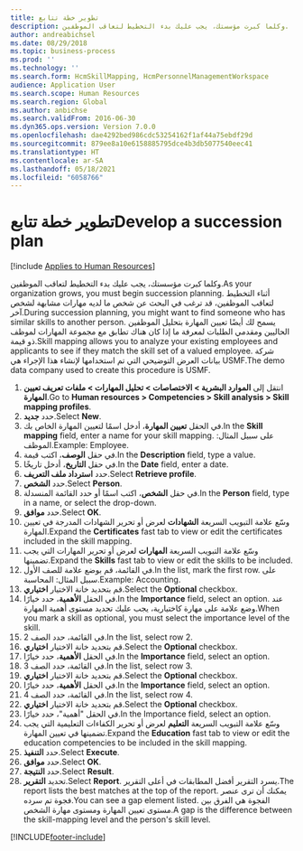 ```yaml
---
title: تطوير خطة تتابع
description: وكلما كبرت مؤسستك، يجب عليك بدء التخطيط لتعاقب الموظفين.
author: andreabichsel
ms.date: 08/29/2018
ms.topic: business-process
ms.prod: ''
ms.technology: ''
ms.search.form: HcmSkillMapping, HcmPersonnelManagementWorkspace
audience: Application User
ms.search.scope: Human Resources
ms.search.region: Global
ms.author: anbichse
ms.search.validFrom: 2016-06-30
ms.dyn365.ops.version: Version 7.0.0
ms.openlocfilehash: dae4292bed986cdc53254162f1af44a75ebdf29d
ms.sourcegitcommit: 879ee8a10e6158885795dce4b3db5077540eec41
ms.translationtype: HT
ms.contentlocale: ar-SA
ms.lasthandoff: 05/18/2021
ms.locfileid: "6058766"
---
```

# <a name="develop-a-succession-plan"></a><span data-ttu-id="10134-103">تطوير خطة تتابع</span><span class="sxs-lookup"><span data-stu-id="10134-103">Develop a succession plan</span></span>

[!include [Applies to Human Resources](../includes/applies-to-hr.md)]

<span data-ttu-id="10134-104">وكلما كبرت مؤسستك، يجب عليك بدء التخطيط لتعاقب الموظفين.</span><span class="sxs-lookup"><span data-stu-id="10134-104">As your organization grows, you must begin succession planning.</span></span> <span data-ttu-id="10134-105">أثناء التخطيط لتعاقب الموظفين، قد ترغب في البحث عن شخص ما لديه مهارات مشابهة لشخص آخر.</span><span class="sxs-lookup"><span data-stu-id="10134-105">During succession planning, you might want to find someone who has similar skills to another person.</span></span> <span data-ttu-id="10134-106">يسمح لك أيضًا تعيين المهارة بتحليل الموظفين الحاليين ومقدمي الطلبات لمعرفة ما إذا كان هناك تطابق مع مجموعة المهارات لموظف ذو قيمة.</span><span class="sxs-lookup"><span data-stu-id="10134-106">Skill mapping allows you to analyze your existing employees and applicants to see if they match the skill set of a valued employee.</span></span> <span data-ttu-id="10134-107">شركة بيانات العرض التوضيحي التي تم استخدامها لإنشاء هذا الإجراء هي USMF.</span><span class="sxs-lookup"><span data-stu-id="10134-107">The demo data company used to create this procedure is USMF.</span></span>

1. <span data-ttu-id="10134-108">انتقل إلى **الموارد البشرية > الاختصاصات > تحليل المهارات > ملفات تعريف تعيين المهارة**.</span><span class="sxs-lookup"><span data-stu-id="10134-108">Go to **Human resources > Competencies > Skill analysis > Skill mapping profiles**.</span></span>
2. <span data-ttu-id="10134-109">حدد **جديد**.</span><span class="sxs-lookup"><span data-stu-id="10134-109">Select **New**.</span></span>
3. <span data-ttu-id="10134-110">في الحقل **تعيين المهارة**، أدخل اسمًا لتعيين المهارة الخاص بك.</span><span class="sxs-lookup"><span data-stu-id="10134-110">In the **Skill mapping** field, enter a name for your skill mapping.</span></span> <span data-ttu-id="10134-111">على سبيل المثال: الموظف.</span><span class="sxs-lookup"><span data-stu-id="10134-111">Example: Employee.</span></span>
4. <span data-ttu-id="10134-112">في حقل **الوصف**، اكتب قيمة.</span><span class="sxs-lookup"><span data-stu-id="10134-112">In the **Description** field, type a value.</span></span>
5. <span data-ttu-id="10134-113">في حقل **التاريخ**، أدخل تاريخًا.</span><span class="sxs-lookup"><span data-stu-id="10134-113">In the **Date** field, enter a date.</span></span>
6. <span data-ttu-id="10134-114">حدد **استرداد ملف التعريف**.</span><span class="sxs-lookup"><span data-stu-id="10134-114">Select **Retrieve profile**.</span></span>
7. <span data-ttu-id="10134-115">حدد **الشخص**.</span><span class="sxs-lookup"><span data-stu-id="10134-115">Select **Person**.</span></span>
8. <span data-ttu-id="10134-116">في حقل **الشخص**، اكتب اسمًا أو حدد القائمة المنسدلة.</span><span class="sxs-lookup"><span data-stu-id="10134-116">In the **Person** field, type in a name, or select the drop-down.</span></span>
9. <span data-ttu-id="10134-117">حدد **موافق**.</span><span class="sxs-lookup"><span data-stu-id="10134-117">Select **OK**.</span></span>
10. <span data-ttu-id="10134-118">وسّع علامة التبويب السريعة **الشهادات** لعرض أو تحرير الشهادات المدرجة في تعيين المهارة.</span><span class="sxs-lookup"><span data-stu-id="10134-118">Expand the **Certificates** fast tab to view or edit the certificates included in the skill mapping.</span></span>
11. <span data-ttu-id="10134-119">وسّع علامة التبويب السريعة **المهارات** لعرض أو تحرير المهارات التي يجب تضمينها.</span><span class="sxs-lookup"><span data-stu-id="10134-119">Expand the **Skills** fast tab to view or edit the skills to be included.</span></span>
12. <span data-ttu-id="10134-120">في القائمة، قم بوضع علامة للصف الأول.</span><span class="sxs-lookup"><span data-stu-id="10134-120">In the list, mark the first row.</span></span> <span data-ttu-id="10134-121">على سبيل المثال: المحاسبة.</span><span class="sxs-lookup"><span data-stu-id="10134-121">Example:  Accounting.</span></span>
13. <span data-ttu-id="10134-122">قم بتحديد خانة الاختيار **اختياري**.</span><span class="sxs-lookup"><span data-stu-id="10134-122">Select the **Optional** checkbox.</span></span>
14. <span data-ttu-id="10134-123">في الحقل **الأهمية‬**، حدد خيارًا.</span><span class="sxs-lookup"><span data-stu-id="10134-123">In the **Importance** field, select an option.</span></span> <span data-ttu-id="10134-124">عند وضع علامة على مهارة كاختيارية، يجب عليك تحديد مستوى أهمية المهارة.</span><span class="sxs-lookup"><span data-stu-id="10134-124">When you mark a skill as optional, you must select the importance level of the skill.</span></span>  
15. <span data-ttu-id="10134-125">في القائمة، حدد الصف 2.</span><span class="sxs-lookup"><span data-stu-id="10134-125">In the list, select row 2.</span></span>
16. <span data-ttu-id="10134-126">قم بتحديد خانة الاختيار **اختياري**.</span><span class="sxs-lookup"><span data-stu-id="10134-126">Select the **Optional** checkbox.</span></span>
17. <span data-ttu-id="10134-127">في الحقل **الأهمية‬**، حدد خيارًا.</span><span class="sxs-lookup"><span data-stu-id="10134-127">In the **Importance** field, select an option.</span></span>
18. <span data-ttu-id="10134-128">في القائمة، حدد الصف 3.</span><span class="sxs-lookup"><span data-stu-id="10134-128">In the list, select row 3.</span></span>
19. <span data-ttu-id="10134-129">قم بتحديد خانة الاختيار **اختياري**.</span><span class="sxs-lookup"><span data-stu-id="10134-129">Select the **Optional** checkbox.</span></span>
20. <span data-ttu-id="10134-130">في الحقل **الأهمية‬**، حدد خيارًا.</span><span class="sxs-lookup"><span data-stu-id="10134-130">In the **Importance** field, select an option.</span></span>
21. <span data-ttu-id="10134-131">في القائمة، حدد الصف 4.</span><span class="sxs-lookup"><span data-stu-id="10134-131">In the list, select row 4.</span></span>
22. <span data-ttu-id="10134-132">قم بتحديد خانة الاختيار **اختياري**.</span><span class="sxs-lookup"><span data-stu-id="10134-132">Select the **Optional** checkbox.</span></span>
23. <span data-ttu-id="10134-133">في الحقل "أهمية‬"، حدد خيارًا.</span><span class="sxs-lookup"><span data-stu-id="10134-133">In the Importance field, select an option.</span></span>
24. <span data-ttu-id="10134-134">وسّع علامة التبويب السريعة **التعليم** لعرض أو تحرير الكفاءات التعليمية التي يجب تضمينها في تعيين المهارة.</span><span class="sxs-lookup"><span data-stu-id="10134-134">Expand the **Education** fast tab to view or edit the education competencies to be included in the skill mapping.</span></span>
25. <span data-ttu-id="10134-135">حدد **التنفيذ**.</span><span class="sxs-lookup"><span data-stu-id="10134-135">Select **Execute**.</span></span>
26. <span data-ttu-id="10134-136">حدد **موافق**.</span><span class="sxs-lookup"><span data-stu-id="10134-136">Select **OK**.</span></span>
27. <span data-ttu-id="10134-137">حدد **النتيجة**.</span><span class="sxs-lookup"><span data-stu-id="10134-137">Select **Result**.</span></span>
28. <span data-ttu-id="10134-138">تحديد **التقرير**.</span><span class="sxs-lookup"><span data-stu-id="10134-138">Select **Report**.</span></span> <span data-ttu-id="10134-139">يسرد التقرير أفضل المطابقات في أعلى التقرير.</span><span class="sxs-lookup"><span data-stu-id="10134-139">The report lists the best matches at the top of the report.</span></span> <span data-ttu-id="10134-140">يمكنك أن ترى عنصر فجوة تم سرده.</span><span class="sxs-lookup"><span data-stu-id="10134-140">You can see a gap element listed.</span></span> <span data-ttu-id="10134-141">الفجوة هي الفرق بين مستوى تعيين المهارة ومستوى مهارة الشخص.</span><span class="sxs-lookup"><span data-stu-id="10134-141">A gap is the difference between the skill-mapping level and the person's skill level.</span></span>  



[!INCLUDE[footer-include](../includes/footer-banner.md)]